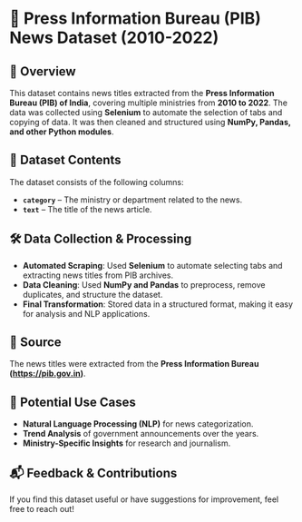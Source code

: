 # 📢 Press Information Bureau (PIB) News Dataset (2010-2022)

## 📌 Overview  
This dataset contains news titles extracted from the **Press Information Bureau (PIB) of India**, covering multiple ministries from **2010 to 2022**. The data was collected using **Selenium** to automate the selection of tabs and copying of data. It was then cleaned and structured using **NumPy, Pandas, and other Python modules**.

## 📂 Dataset Contents  
The dataset consists of the following columns:  

- **`category`** – The ministry or department related to the news.  
- **`text`** – The title of the news article.  

## 🛠 Data Collection & Processing  
- **Automated Scraping**: Used **Selenium** to automate selecting tabs and extracting news titles from PIB archives.  
- **Data Cleaning**: Used **NumPy and Pandas** to preprocess, remove duplicates, and structure the dataset.  
- **Final Transformation**: Stored data in a structured format, making it easy for analysis and NLP applications.  

## 🔗 Source  
The news titles were extracted from the **Press Information Bureau (https://pib.gov.in)**.  

## 🚀 Potential Use Cases  
- **Natural Language Processing (NLP)** for news categorization.  
- **Trend Analysis** of government announcements over the years.  
- **Ministry-Specific Insights** for research and journalism.  

## 📬 Feedback & Contributions  
If you find this dataset useful or have suggestions for improvement, feel free to reach out!  
